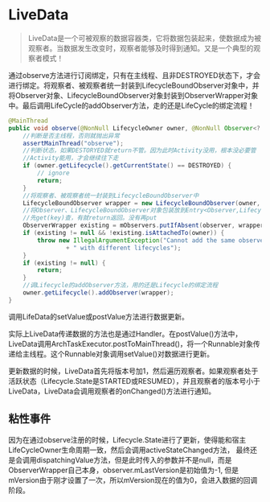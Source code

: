 # LiveData

> LiveData是一个可被观察的数据容器类，它将数据包装起来，使数据成为被观察者。当数据发生改变时，观察者能够及时得到通知。又是一个典型的观察者模式！

通过observe方法进行订阅绑定，只有在主线程、且非DESTROYED状态下，才会进行绑定。将观察者、被观察者统一封装到LifecycleBoundObserver对象中，并将Observer对象、LifecycleBoundObserver对象封装到ObserverWrapper对象中。最后调用LifeCycle的addObserver方法，走的还是LifeCycle的绑定流程！


```java
@MainThread
public void observe(@NonNull LifecycleOwner owner, @NonNull Observer<? super T> observer) {
  	//判断是否主线程，否则就抛出异常
    assertMainThread("observe");
  	//判断状态，如果DESTORYED就return不管。因为此时Activity没用，根本没必要管
  	//Activity能用，才会继续往下走
    if (owner.getLifecycle().getCurrentState() == DESTROYED) {
        // ignore
        return;
    }
  	//将观察者、被观察者统一封装到LifecycleBoundObserver中
    LifecycleBoundObserver wrapper = new LifecycleBoundObserver(owner, observer);
  	//将Observer、LifecycleBoundObserver对象包装放到Entry<Observer,LifecycleBoundObserver对象>中
  	//先get(key)查，有就return返回。没有再put
    ObserverWrapper existing = mObservers.putIfAbsent(observer, wrapper);
    if (existing != null && !existing.isAttachedTo(owner)) {
        throw new IllegalArgumentException("Cannot add the same observer"
                + " with different lifecycles");
    }
    if (existing != null) {
        return;
    }
  	//调Lifecycle的addObserver方法，用的还是Lifecycle的绑定流程
    owner.getLifecycle().addObserver(wrapper);
}
```

调用LifeData的setValue或postValue方法进行数据更新。

实际上LiveData传递数据的方法也是通过Handler。在postValue()方法中，LiveData调用ArchTaskExecutor.postToMainThread()，将一个Runnable对象传递给主线程。这个Runnable对象调用setValue()对数据进行更新。

更新数据的时候，LiveData首先将版本号加1，然后遍历观察者。如果观察者处于活跃状态（Lifecycle.State是STARTED或RESUMED），并且观察者的版本号小于LiveData，LiveData会调用观察者的onChanged()方法进行通知。

## 粘性事件

因为在通过observe注册的时候，Lifecycle.State进行了更新，使得能和宿主LifeCycleOwner生命周期一致，然后会调用activeStateChanged方法，
最终还是会调用dispatchingValue方法，但是此时传入的参数并不是null，而是ObserverWrapper自己本身，observer.mLastVersion是初始值为-1, 但是mVersion由于刚才设置了一次，所以mVersion现在的值为0，会进入数据的回调阶段。
